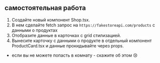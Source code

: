 ## самостоятельная работа

1. Создайте новый компонент Shop.tsx.
2. В нем сделайте fetch запрос на `https://fakestoreapi.com/products` с данными о продуктах
3. Отобразите данные в карточках с grid стилизацией.
4. Вынесите карточку с данными о продукте в отдельный компонент ProductCard.tsx и данные прокидывайте через props.


* если вы не можете попасть в комнату - скажите об этом 😢
